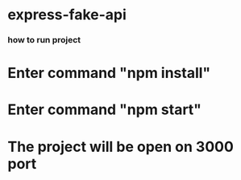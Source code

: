 # express-fake-api


### how to run project

# Enter command "npm install"

# Enter command "npm start"

# The project will be open on 3000 port
